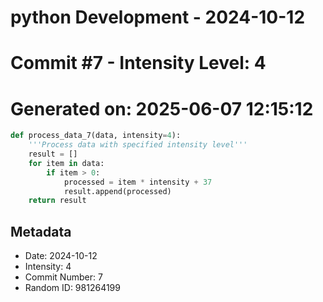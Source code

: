 ﻿# python Development - 2024-10-12
# Commit #7 - Intensity Level: 4
# Generated on: 2025-06-07 12:15:12
```python
def process_data_7(data, intensity=4):
    '''Process data with specified intensity level'''
    result = []
    for item in data:
        if item > 0:
            processed = item * intensity + 37
            result.append(processed)
    return result
```
## Metadata
- Date: 2024-10-12
- Intensity: 4
- Commit Number: 7
- Random ID: 981264199
